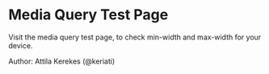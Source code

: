 # Media Query Test Page

Visit the media query test page, to check min-width and max-width for your device.

Author: Attila Kerekes (@keriati)